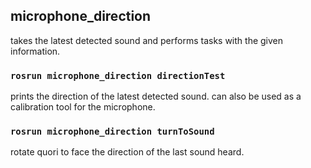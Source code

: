 ## microphone_direction
takes the latest detected sound and performs tasks with the given information.

### `rosrun microphone_direction directionTest`
prints the direction of the latest detected sound. can also be used as a calibration tool for the microphone.

### `rosrun microphone_direction turnToSound`
rotate quori to face the direction of the last sound heard.
